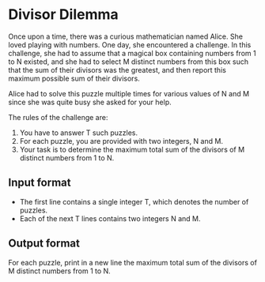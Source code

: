 # Divisor Dilemma

Once upon a time, there was a curious mathematician named Alice. She loved playing with numbers. One day, she encountered a challenge. In this challenge, she had to assume that a magical box containing numbers from 1 to N existed, and she had to select M distinct numbers from this box such that the sum of their divisors was the greatest, and then report this maximum possible sum of their divisors.

Alice had to solve this puzzle multiple times for various values of N and M since she was quite busy she asked for your help.

The rules of the challenge are:

1. You have to answer T such puzzles.
2. For each puzzle, you are provided with two integers, N and M.
3. Your task is to determine the maximum total sum of the divisors of M distinct numbers from 1 to N.

## Input format

- The first line contains a single integer T, which denotes the number of puzzles.
- Each of the next T lines contains two integers N and M.

## Output format

For each puzzle, print in a new line the maximum total sum of the divisors of M distinct numbers from 1 to N.
